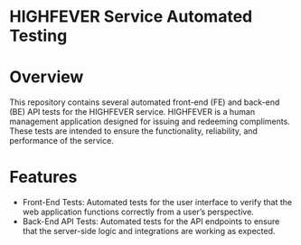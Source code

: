 # HIGHFEVER Service Automated Testing

# Overview

This repository contains several automated front-end (FE) and back-end (BE) API tests for the HIGHFEVER service. HIGHFEVER is a human management application designed for issuing and redeeming compliments. These tests are intended to ensure the functionality, reliability, and performance of the service.

# Features

* Front-End Tests: Automated tests for the user interface to verify that the web application functions correctly from a user’s perspective.
* Back-End API Tests: Automated tests for the API endpoints to ensure that the server-side logic and integrations are working as expected.